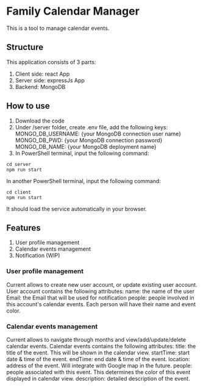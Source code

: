 # Family Calendar Manager

This is a tool to manage calendar events.

## Structure

This application consists of 3 parts:
1. Client side: react App
2. Server side: expressJs App
3. Backend: MongoDB

## How to use

1. Download the code
2. Under /server folder, create .env file, add the following keys:
MONGO_DB_USERNAME: {your MongoDB connection user name}
MONGO_DB_PWD: {your MongoDB connection password}
MONGO_DB_NAME: {your MongoDB deployment name}
3. In PowerShell terminal, input the following command:
```
cd server
npm run start
```

In another PowerShell terminal, input the following command:
```
cd client
npm run start
```

It should load the service automatically in your browser.

## Features

1. User profile management
2. Calendar events management
3. Notification (WIP)

### User profile management

Current allows to create new user account, or update existing user account.
User account contains the following attributes:
name: the name of the user
Email: the Email that will be used for notification
people: people involved in this account's calendar events. Each person will have their name and event color.

### Calendar events management

Current allows to navigate through months and view/add/update/delete calendar events.
Calendar events contains the following attributes:
title: the title of the event. This will be shown in the calendar view.
startTime: start date & time of the event.
endTime: end date & time of the event.
location: address of the event. Will integrate with Google map in the future.
people: people associated with this event. This determines the color of this event displayed in calendar view.
description: detailed description of the event.


